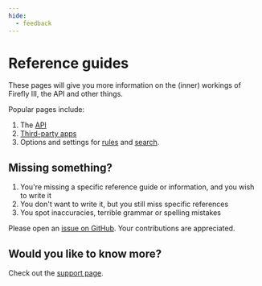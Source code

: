 ```yaml
---
hide:
  - feedback
---
```


# Reference guides

These pages will give you more information on the (inner) workings of Firefly III, the API and other things.

Popular pages include:

1. The [API](firefly-iii/api/index.md)
2. [Third-party apps](firefly-iii/third-parties/apps.md)
3. Options and settings for [rules](firefly-iii/rule-triggers.md) and [search](firefly-iii/search.md).

## Missing something?

1. You're missing a specific reference guide or information, and you wish to write it
2. You don't want to write it, but you still miss specific references
3. You spot inaccuracies, terrible grammar or spelling mistakes

Please open an [issue on GitHub](https://github.com/firefly-iii/firefly-iii/issues/new?assignees=&labels=&projects=&template=fr.yml). Your contributions are appreciated.

## Would you like to know more?

Check out the [support page](support.md).
